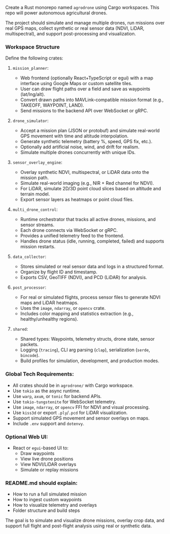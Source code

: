 Create a Rust monorepo named `agrodrone` using Cargo workspaces. This repo will power autonomous agricultural drones.

The project should simulate and manage multiple drones, run missions over real GPS maps, collect synthetic or real sensor data (NDVI, LiDAR, multispectral), and support post-processing and visualization.

### Workspace Structure
Define the following crates:

1. `mission_planner`:
   - Web frontend (optionally React+TypeScript or egui) with a map interface using Google Maps or custom satellite tiles.
   - User can draw flight paths over a field and save as waypoints (lat/lng/alt).
   - Convert drawn paths into MAVLink-compatible mission format (e.g., TAKEOFF, WAYPOINT, LAND).
   - Send missions to the backend API over WebSocket or gRPC.

2. `drone_simulator`:
   - Accept a mission plan (JSON or protobuf) and simulate real-world GPS movement with time and altitude interpolation.
   - Generate synthetic telemetry (battery %, speed, GPS fix, etc.).
   - Optionally add artificial noise, wind, and drift for realism.
   - Simulate multiple drones concurrently with unique IDs.

3. `sensor_overlay_engine`:
   - Overlay synthetic NDVI, multispectral, or LiDAR data onto the mission path.
   - Simulate real-world imaging (e.g., NIR + Red channel for NDVI).
   - For LiDAR, simulate 2D/3D point cloud slices based on altitude and terrain model.
   - Export sensor layers as heatmaps or point cloud files.

4. `multi_drone_control`:
   - Runtime orchestrator that tracks all active drones, missions, and sensor streams.
   - Each drone connects via WebSocket or gRPC.
   - Provides a unified telemetry feed to the frontend.
   - Handles drone status (idle, running, completed, failed) and supports mission restarts.

5. `data_collector`:
   - Stores simulated or real sensor data and logs in a structured format.
   - Organize by flight ID and timestamp.
   - Exports CSV, GeoTIFF (NDVI), and PCD (LiDAR) for analysis.

6. `post_processor`:
   - For real or simulated flights, process sensor files to generate NDVI maps and LiDAR heatmaps.
   - Uses the `image`, `ndarray`, or `opencv` crate.
   - Includes color mapping and statistics extraction (e.g., healthy/unhealthy regions).

7. `shared`:
   - Shared types: Waypoints, telemetry structs, drone state, sensor packets.
   - Logging (`tracing`), CLI arg parsing (`clap`), serialization (`serde`, `bincode`).
   - Build profiles for simulation, development, and production modes.

### Global Tech Requirements:
- All crates should be in `agrodrone/` with Cargo workspace.
- Use `tokio` as the async runtime.
- Use `warp`, `axum`, or `tonic` for backend APIs.
- Use `tokio-tungstenite` for WebSocket telemetry.
- Use `image`, `ndarray`, or `opencv` FFI for NDVI and visual processing.
- Use `kiss3d` or export `.ply`/`.pcd` for LiDAR visualization.
- Support simulated GPS movement and sensor overlays on maps.
- Include `.env` support and `dotenvy`.

### Optional Web UI:
- React or `egui`-based UI to:
  - Draw waypoints
  - View live drone positions
  - View NDVI/LiDAR overlays
  - Simulate or replay missions

### README.md should explain:
- How to run a full simulated mission
- How to ingest custom waypoints
- How to visualize telemetry and overlays
- Folder structure and build steps

The goal is to simulate and visualize drone missions, overlay crop data, and support full flight and post-flight analysis using real or synthetic data.
